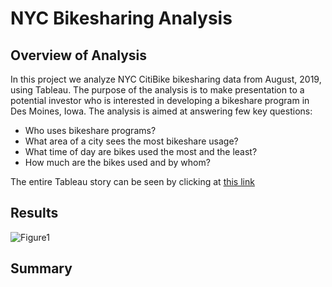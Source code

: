 # NYC Bikesharing Analysis

## Overview of Analysis

In this project we analyze NYC CitiBike bikesharing data from August, 2019, using Tableau. The purpose of the analysis is to make presentation to a potential investor who is interested in developing a bikeshare program in Des Moines, Iowa. The analysis is aimed at answering few key questions:

- Who uses bikeshare programs?
- What area of a city sees the most bikeshare usage?
- What time of day are bikes used the most and the least?
- How much are the bikes used and by whom?

The entire Tableau story can be seen by clicking at [this link](https://public.tableau.com/app/profile/dinesh.shetty/viz/NYC_Bike_Analysis_16372172298050/NYCityBikeAnalysis)


## Results




![Figure1](/Images/Fig1.png)



## Summary
